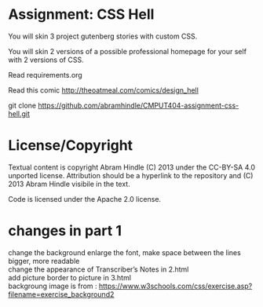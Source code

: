 

Assignment: CSS Hell
====================

You will skin 3 project gutenberg stories with custom CSS.

You will skin 2 versions of a possible professional homepage for your
self with 2 versions of CSS.

Read requirements.org

Read this comic http://theoatmeal.com/comics/design_hell

git clone https://github.com/abramhindle/CMPUT404-assignment-css-hell.git

License/Copyright
=================

Textual content is copyright Abram Hindle (C) 2013 under the CC-BY-SA
4.0 unported license. Attribution should be a hyperlink to the
repository and (C) 2013 Abram Hindle visibile in the text.

Code is licensed under the Apache 2.0 license.

changes in part 1
=================
change the background
enlarge the font, make space between the lines bigger, more readable<br>
change the appearance of Transcriber’s Notes in 2.html<br>
add picture border to picture in 3.html<br>
backgroung image is from : https://www.w3schools.com/css/exercise.asp?filename=exercise_background2<br>



